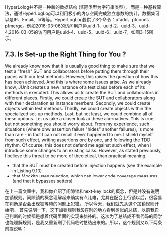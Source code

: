 HyperLolog并不是一种新的数据结构 (实际类型为字符串类型)， 而是一种基数算法，通过HyperLogLog可以利用极小的内存空间完成独立总数的统计，数据集可以是IP、Email、Id等等。HyperLogLog提供了3个命令：pfadd、pfcount、pfmerge。例如2016-03-06的访问用户是uuid-1、uuid-2、uuid-3、uuid-4,2016-03-05的访问用户是uuid-4、uuid-5、uuid-6、uuid-7，如图3-15所示。

## 7.3. Is Set-up the Right Thing for You ?
We already know now that it is usually a good thing to make sure that we test a "fresh" SUT and collaborators before putting them through their paces with our test methods. However, this raises the question of how this has been achieved. And this is where some issues arise.
As we already know, JUnit creates a new instance of a test class before each of its methods is executed. This allows us to create the SUT and collaborators in different places. Firstly, we could create the SUT and collaborators along with their declaration as instance members. Secondly, we could create objects within test methods. Thirdly, we could create objects within the specialized set-up methods. Last, but not least, we could combine all of these options. Let us take a closer look at these alternatives.
This is true, but not something you should worry about. From my experience, such situations (where onw assertion failure "hides" another failures), is more than rare - in fact I can not recall it ever happened to me. I shield myself from such effect, writing assertions one by one, and following the TDD rhythm. Of course, this does not defend me against such effect, when I introduce some changes to an existing calss. However, as stated previously, I believe this threat to be more of theoretical, than practical meaning.

- that the SUT must be created before injection happens (see the example in Listing 9.10)
- that Mockito uses relection, which can lower code coverage measures (and that it bypasses setters)

在上一篇文章中，我和你介绍了间隙锁和next-key lock的概念，但是并没有说明加锁规则。间隙锁的概念理解起来确实有点儿难，尤其在配合上行锁以后，很容易在判断是否会出现锁等待的问题上犯错。
所以今天，我们就先从这个加锁规则开始吧。
首先说明一下，这下加锁规则我没在别的地方看到类似的总结，以前我自己判断的时候都是想着代码里面的实现来脑补的。这次为了总结成不看代码的同学也能理解规则，是我又重新刷了代码临时总结出来的。所以，这个规则又以下两条前提说明：
